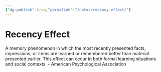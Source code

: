 ```yaml
---
{"dg-publish":true,"permalink":"/notes/recency-effect/"}
---
```



# Recency Effect

A memory phenomenon in which the most recently presented facts, impressions, or items are learned or remembered better than material presented earlier. This effect can occur in both formal learning situations and social contexts. - American Psychological Association